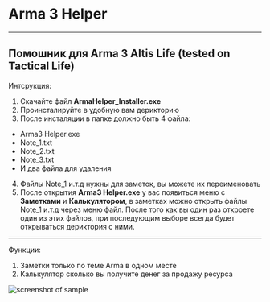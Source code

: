 # Arma 3 Helper
------------------------------------------------
## Помошник для Arma 3 Altis Life (tested on Tactical Life)
Интсрукция:
1. Скачайте файл **ArmaHelper_Installer.exe**
2. Проинсталируйте в удобную вам дерикторию
3. После инсталяции в папке должно быть 4 файла:
* Arma3 Helper.exe
* Note_1.txt
* Note_2.txt
* Note_3.txt
* И два файла для удаления

4. Файлы Note_1 и.т.д нужны для заметок, вы можете их переименовать
5. После открытия **Arma3 Helper.exe** у вас появиться меню с **Заметками** и **Калькулятором**, в заметках можно открыть файлы Note_1 и.т.д через меню файл. После того как вы один раз откроете один из этих файлов, при последующим выборе всегда будет открываться дериктория с ними.
-----------------------------------------
Функции:
1. Заметки только по теме Arma в одном месте
2. Калькулятор сколько вы получите денег за продажу ресурса


![screenshot of sample](https://cdn.cloudflare.steamstatic.com/steam/apps/107410/capsule_616x353.jpg?t=1608211055)
